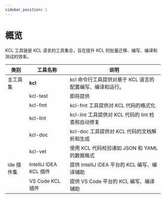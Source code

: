```yaml
---
sidebar_position: 1
---
```


# 概览

KCL 工具链是 KCL 语言的工具集合，旨在提升 KCL 的批量迁移、编写、编译和测试的效率。

| 类别       | 工具名称               | 说明                                                      |
| ---------- | ---------------------- | --------------------------------------------------------- |
| 主工具集   | **kcl**                | kcl 命令行工具提供对基于 KCL 语言的配置编写、编译和运行。 |
|            | kcl-test               | 即将提供                                                  |
|            | kcl-fmt                | kcl-fmt 工具提供对 KCL 代码的格式化                       |
|            | kcl-lint               | kcl-lint 工具提供对 KCL 代码的 lint 检查和自动修复        |
|            | kcl-doc                | kcl-doc 工具提供对 KCL 代码的文档解析和生成               |
|            | kcl-vet                | 使用 KCL 代码校验诸如 JSON 和 YAML 的数据格式             |
| ide 插件集 | IntelliJ IDEA KCL 插件 | 提供 IntelliJ IDEA 平台的 KCL 编写、编译辅助              |
|            | VS Code KCL 插件       | 提供 VS Code 平台的 KCL 编写、编译辅助                    |
